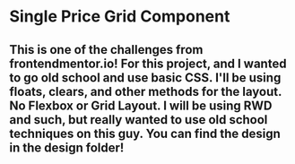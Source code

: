 # Single Price Grid Component

## This is one of the challenges from frontendmentor.io! For this project, and I wanted to go old school and use basic CSS. I'll be using floats, clears, and other methods for the layout. No Flexbox or Grid Layout. I will be using RWD and such, but really wanted to use old school techniques on this guy. You can find the design in the design folder!